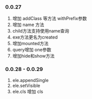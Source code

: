 ### 0.0.27

1. 增加 addClass 等方法 withPrefix参数
2. 增加 name 方法
3. child方法支持使用name查询
4. exe方法更名为created
5. 增加mounted方法
6. query增加 one参数
7. 增加hide和show方法

### 0.0.28 - 0.0.29

1. ele.appendSingle
2. ele.setVisible
3. ele.cls 增加 cls